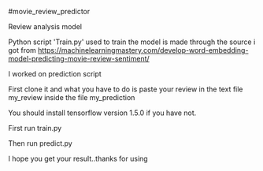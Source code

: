 #movie_review_predictor

Review analysis model

Python script 'Train.py' used to train the model is made through the source i got from https://machinelearningmastery.com/develop-word-embedding-model-predicting-movie-review-sentiment/

I worked on prediction script

First clone it and what you have to do is paste your review in the text file my_review inside the file my_prediction 

You should install tensorflow version 1.5.0 if you have not.

First run train.py

Then run predict.py

I hope you get your result..thanks for using




		   
